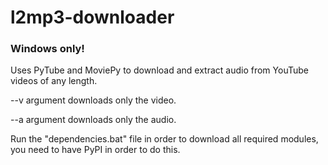 # l2mp3-downloader


### Windows only!
Uses PyTube and MoviePy to download and extract audio from YouTube videos of any length.


--v argument downloads only the video.

--a argument downloads only the audio.


Run the "dependencies.bat" file in order to download all required modules, you need to have PyPI in order to do this.
